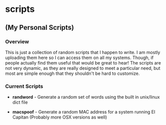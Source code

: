 # scripts 

## (My Personal Scripts)

### Overview
This is just a collection of random scripts that I happen to write.  I am mostly uploading them here so
I can access them on all my systems.  Though, if people actually find them useful that would be great to 
hear!  The scripts are not very dynamic, as they are really designed to meet a particular need, but most are 
simple enough that they shouldn't be hard to customize.

### Current Scripts

* **randword** - Generate a random set of words using the built in unix/linux dict file

* **macspoof** - Generate a random MAC address for a system running El Capitan (Probably more OSX versions as well)
